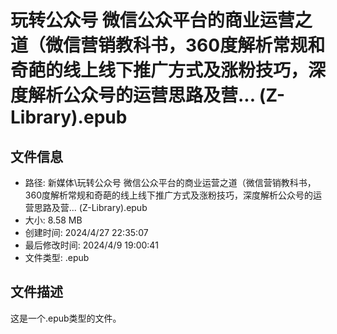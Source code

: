 ﻿# 玩转公众号  微信公众平台的商业运营之道（微信营销教科书，360度解析常规和奇葩的线上线下推广方式及涨粉技巧，深度解析公众号的运营思路及营... (Z-Library).epub

## 文件信息
- 路径: 新媒体\玩转公众号  微信公众平台的商业运营之道（微信营销教科书，360度解析常规和奇葩的线上线下推广方式及涨粉技巧，深度解析公众号的运营思路及营... (Z-Library).epub
- 大小: 8.58 MB
- 创建时间: 2024/4/27 22:35:07
- 最后修改时间: 2024/4/9 19:00:41
- 文件类型: .epub

## 文件描述
这是一个.epub类型的文件。

